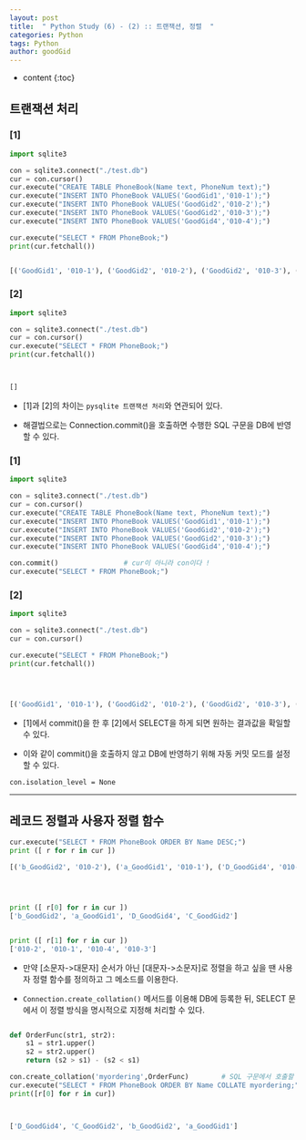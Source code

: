 ```yaml
---
layout: post
title:  " Python Study (6) - (2) :: 트랜잭션, 정렬  "
categories: Python
tags: Python
author: goodGid
---
```

* content
{:toc}



## 트랜잭션 처리

### [1]

``` python
import sqlite3

con = sqlite3.connect("./test.db")
cur = con.cursor()
cur.execute("CREATE TABLE PhoneBook(Name text, PhoneNum text);")
cur.execute("INSERT INTO PhoneBook VALUES('GoodGid1','010-1');")
cur.execute("INSERT INTO PhoneBook VALUES('GoodGid2','010-2');")
cur.execute("INSERT INTO PhoneBook VALUES('GoodGid2','010-3');")
cur.execute("INSERT INTO PhoneBook VALUES('GoodGid4','010-4');")

cur.execute("SELECT * FROM PhoneBook;")
print(cur.fetchall())


[('GoodGid1', '010-1'), ('GoodGid2', '010-2'), ('GoodGid2', '010-3'), ('GoodGid4', '010-4')]

```

### [2]

``` python
import sqlite3

con = sqlite3.connect("./test.db")
cur = con.cursor()
cur.execute("SELECT * FROM PhoneBook;")
print(cur.fetchall())



[]

```


* [1]과 [2]의 차이는 `pysqlite 트랜잭션 처리`와 연관되어 있다.

* 해결법으로는 Connection.commit()을 호출하면 수행한 SQL 구문을 DB에 반영할 수 있다.

### [1]
``` python
import sqlite3

con = sqlite3.connect("./test.db")
cur = con.cursor()
cur.execute("CREATE TABLE PhoneBook(Name text, PhoneNum text);")
cur.execute("INSERT INTO PhoneBook VALUES('GoodGid1','010-1');")
cur.execute("INSERT INTO PhoneBook VALUES('GoodGid2','010-2');")
cur.execute("INSERT INTO PhoneBook VALUES('GoodGid2','010-3');")
cur.execute("INSERT INTO PhoneBook VALUES('GoodGid4','010-4');")

con.commit()                # cur이 아니라 con이다 !
cur.execute("SELECT * FROM PhoneBook;")
```


### [2]
``` python
import sqlite3

con = sqlite3.connect("./test.db")
cur = con.cursor()

cur.execute("SELECT * FROM PhoneBook;")
print(cur.fetchall())




[('GoodGid1', '010-1'), ('GoodGid2', '010-2'), ('GoodGid2', '010-3'), ('GoodGid4', '010-4')]
```

* [1]에서 commit()을 한 후 [2]에서 SELECT을 하게 되면  원하는 결과값을 확일할 수 있다.

* 이와 같이 commit()을 호출하지 않고 DB에 반영하기 위해 자동 커밋 모드를 설정할 수 있다.

```
con.isolation_level = None
```

---

## 레코드 정렬과 사용자 정렬 함수

``` python
cur.execute("SELECT * FROM PhoneBook ORDER BY Name DESC;")
print ([ r for r in cur ])

[('b_GoodGid2', '010-2'), ('a_GoodGid1', '010-1'), ('D_GoodGid4', '010-4'), ('C_GoodGid2', '010-3')]




print ([ r[0] for r in cur ])
['b_GoodGid2', 'a_GoodGid1', 'D_GoodGid4', 'C_GoodGid2']


print ([ r[1] for r in cur ])
['010-2', '010-1', '010-4', '010-3']
```

* 만약 [소문자->대문자] 순서가 아닌 [대문자->소문자]로 정렬을 하고 싶을 땐 사용자 정렬 함수를 정의하고 그 메소드를 이용한다.

* `Connection.create_collation()` 메서드를 이용해 DB에 등록한 뒤, SELECT 문에서 이 정렬 방식을 명시적으로 지정해 처리할 수 있다.



``` python

def OrderFunc(str1, str2):
    s1 = str1.upper()
    s2 = str2.upper()
    return (s2 > s1) - (s2 < s1)

con.create_collation('myordering',OrderFunc)        # SQL 구문에서 호출할 이름과 함수를 등록
cur.execute("SELECT * FROM PhoneBook ORDER BY Name COLLATE myordering;") # QL 구문에서 정렬 규칙을 지정
print([r[0] for r in cur])



['D_GoodGid4', 'C_GoodGid2', 'b_GoodGid2', 'a_GoodGid1']
```

